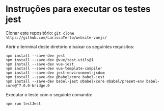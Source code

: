 # Instruções para executar os testes jest

Clonar este repositório:
```git clone https://github.com/LarissaTerto/website-vuejs/```

Abrir o terminal deste diretório e baixar os seguintes requisitos:
```
npm install --save-dev jest
npm install --save-dev @vue/test-utils@1
npm install --save-dev vue-jest
npm install --save-dev vue-template-compiler
npm install --save-dev jest-environment-jsdom
npm install --save-dev @babel/core babel-jest
npm install --save-dev babel-jest @babel/core @babel/preset-env babel-core@^7.0.0-bridge.0
```

Executar o teste com o seguinte comando:
```
npm run testJest
```
